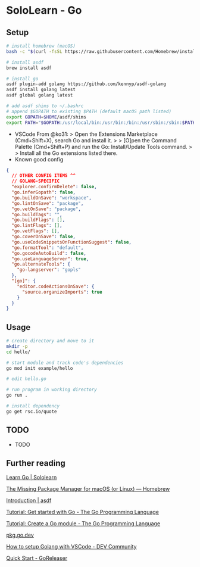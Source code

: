 # SoloLearn - Go

## Setup

```bash
# install homebrew (macOS)
bash -c "$(curl -fsSL https://raw.githubusercontent.com/Homebrew/install/HEAD/install.sh)"

# install asdf
brew install asdf

# install go
asdf plugin-add golang https://github.com/kennyp/asdf-golang
asdf install golang latest
asdf global golang latest

# add asdf shims to ~/.bashrc
# append $GOPATH to existing $PATH (default macOS path listed)
export GOPATH=$HOME/asdf/shims
export PATH="$GOPATH:/usr/local/bin:/usr/bin:/bin:/usr/sbin:/sbin:$PATH"
```

- VSCode
  From @ko31: > Open the Extensions Marketplace (Cmd+Shift+X), search Go and install it. > > [O]pen the Command Palette (Cmd+Shift+P) and run the Go: Install/Update Tools command. > > Install all the Go extensions listed there.
- Known good config

```json
{
  // OTHER CONFIG ITEMS ^^
  // GOLANG-SPECIFIC
  "explorer.confirmDelete": false,
  "go.inferGopath": false,
  "go.buildOnSave": "workspace",
  "go.lintOnSave": "package",
  "go.vetOnSave": "package",
  "go.buildTags": "",
  "go.buildFlags": [],
  "go.lintFlags": [],
  "go.vetFlags": [],
  "go.coverOnSave": false,
  "go.useCodeSnippetsOnFunctionSuggest": false,
  "go.formatTool": "default",
  "go.gocodeAutoBuild": false,
  "go.useLanguageServer": true,
  "go.alternateTools": {
    "go-langserver": "gopls"
  },
  "[go]": {
    "editor.codeActionsOnSave": {
      "source.organizeImports": true
    }
  }
}
```

## Usage

```bash
# create directory and move to it
mkdir -p
cd hello/

# start module and track code's dependencies
go mod init example/hello

# edit hello.go

# run program in working directory
go run .

# install dependency
go get rsc.io/quote
```

## TODO

- TODO

## Further reading

[Learn Go | Sololearn](https://www.sololearn.com/learning/1164)

[The Missing Package Manager for macOS (or Linux) — Homebrew](https://brew.sh/)

[Introduction | asdf](https://asdf-vm.com/guide/introduction.html)

[Tutorial: Get started with Go - The Go Programming Language](https://golang.org/doc/tutorial/getting-started)

[Tutorial: Create a Go module - The Go Programming Language](https://golang.org/doc/tutorial/create-module)

[pkg.go.dev](https://pkg.go.dev/)

[How to setup Golang with VSCode - DEV Community](https://dev.to/ko31/how-to-setup-golang-with-vscode-1i4i)

[Quick Start - GoReleaser](https://goreleaser.com/quick-start/)
